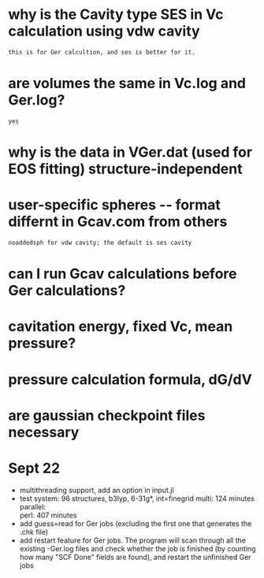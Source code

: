 # why is the Cavity type SES in Vc calculation using vdw cavity
	this is for Ger calcultion, and ses is better for it.

# are volumes the same in Vc.log and Ger.log?
	yes

# why is the data in VGer.dat (used for EOS fitting) structure-independent

# user-specific spheres -- format differnt in Gcav.com from others
	noaddedsph for vdw cavity; the default is ses cavity

# can I run Gcav calculations before Ger calculations?

# cavitation energy, fixed Vc, mean pressure?

# pressure calculation formula, dG/dV

# are gaussian checkpoint files necessary

# Sept 22
  - multithreading support, add an option in input.jl
  - test system: 96 structures, b3lyp, 6-31g*, int=finegrid
    multi:    124 minutes
    parallel:  
    perl:     407 minutes
  - add guess=read for Ger jobs (excluding the first one that generates the .chk file)
  - add restart feature for Ger jobs. The program will scan through all the existing -Ger.log files and check whether the job is finished (by counting how many "SCF Done" fields are found), and restart the unfinished Ger jobs
